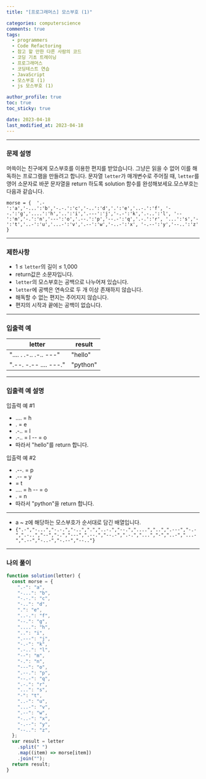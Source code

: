 ```yaml
---
title: "[프로그래머스] 모스부호 (1)"

categories: computerscience
comments: true
tags:
  - programmers
  - Code Refactoring
  - 참고 할 만한 다른 사람의 코드
  - 코딩 기초 트레이닝
  - 프로그래머스
  - 코딩테스트 연습
  - JavaScript
  - 모스부호 (1)
  - js 모스부호 (1)

author_profile: true
toc: true
toc_sticky: true

date: 2023-04-18
last_modified_at: 2023-04-18
---
```


---

### 문제 설명

머쓱이는 친구에게 모스부호를 이용한 편지를 받았습니다. 그냥은 읽을 수 없어 이를 해독하는 프로그램을 만들려고 합니다. 문자열 `letter`가 매개변수로 주어질 때, `letter`를 영어 소문자로 바꾼 문자열을 return 하도록 solution 함수를 완성해보세요.모스부호는 다음과 같습니다.

`morse = { 
    '.-':'a','-...':'b','-.-.':'c','-..':'d','.':'e','..-.':'f',
    '--.':'g','....':'h','..':'i','.---':'j','-.-':'k','.-..':'l',
    '--':'m','-.':'n','---':'o','.--.':'p','--.-':'q','.-.':'r',
    '...':'s','-':'t','..-':'u','...-':'v','.--':'w','-..-':'x',
    '-.--':'y','--..':'z'
}`

---

### 제한사항

- 1 ≤ `letter`의 길이 ≤ 1,000
- return값은 소문자입니다.
- `letter`의 모스부호는 공백으로 나누어져 있습니다.
- `letter`에 공백은 연속으로 두 개 이상 존재하지 않습니다.
- 해독할 수 없는 편지는 주어지지 않습니다.
- 편지의 시작과 끝에는 공백이 없습니다.

---

### 입출력 예

| letter                 | result   |
| ---------------------- | -------- |
| ".... . .-.. .-.. ---" | "hello"  |
| ".--. -.-- .... ---."  | "python" |

---

### 입출력 예 설명

입출력 예 #1

- .... = h
- . = e
- .-.. = l
- .-.. = l
  -- = o
- 따라서 "hello"를 return 합니다.

입출력 예 #2

- .--. = p
- .-- = y
- = t
- .... = h
  -- = o
- . = n
- 따라서 "python"을 return 합니다.

---

- a ~ z에 해당하는 모스부호가 순서대로 담긴 배열입니다.
- `{".-","-...","-.-.","-..",".","..-.","--.","....","..",".---","-.-",".-..","--","-.","---",".--.","--.-",".-.","...","-","..-","...-",".--","-..-","-.--","--.."}`

---

### 나의 풀이

```jsx
function solution(letter) {
  const morse = {
    ".-": "a",
    "-...": "b",
    "-.-.": "c",
    "-..": "d",
    ".": "e",
    "..-.": "f",
    "--.": "g",
    "....": "h",
    "..": "i",
    ".---": "j",
    "-.-": "k",
    ".-..": "l",
    "--": "m",
    "-.": "n",
    "---": "o",
    ".--.": "p",
    "--.-": "q",
    ".-.": "r",
    "...": "s",
    "-": "t",
    "..-": "u",
    "...-": "v",
    ".--": "w",
    "-..-": "x",
    "-.--": "y",
    "--..": "z",
  };
  var result = letter
    .split(" ")
    .map((item) => morse[item])
    .join("");
  return result;
}
```
